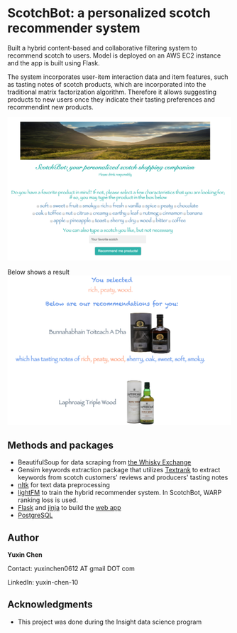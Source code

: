 # ScotchBot: a personalized scotch recommender system

Built a hybrid content-based and collaborative filtering system to recommend scotch to users. Model is deployed on an AWS EC2 instance and the app is built using Flask.

The system incorporates user-item interaction data and item features, such as tasting notes of scotch products, which are incorporated into the traditional matrix factorization algorithm. Therefore it allows suggesting products to new users once they indicate their tasting preferences and recommendint new products.

![ScotchBot](image/webapp.png)

Below shows a result
![SearchResults](image/search_results.png)

## Methods and packages

* BeautifulSoup for data scraping from [the Whisky Exchange](https://www.thewhiskyexchange.com/)
* Gensim keywords extraction package that utilizes [Textrank](https://web.eecs.umich.edu/~mihalcea/papers/mihalcea.emnlp04.pdf) to extract keywords from scotch customers' reviews and producers' tasting notes
* [nltk](https://www.nltk.org/) for text data preprocessing
* [lightFM](https://github.com/lyst/lightfm) to train the hybrid recommender system. In ScotchBot, WARP ranking loss is used. 
* [Flask](http://flask.pocoo.org/) and [jinja](http://jinja.pocoo.org/) to build the [web app](yuxinchen.live)
* [PostgreSQL](https://www.postgresql.org/)



## Author

**Yuxin Chen** 

Contact: yuxinchen0612 AT gmail DOT com

LinkedIn: yuxin-chen-10


## Acknowledgments

* This project was done during the Insight data science program
